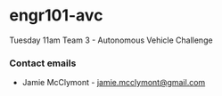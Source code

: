 # engr101-avc
Tuesday 11am Team 3 - Autonomous Vehicle Challenge
### Contact emails

* Jamie McClymont - jamie.mcclymont@gmail.com
